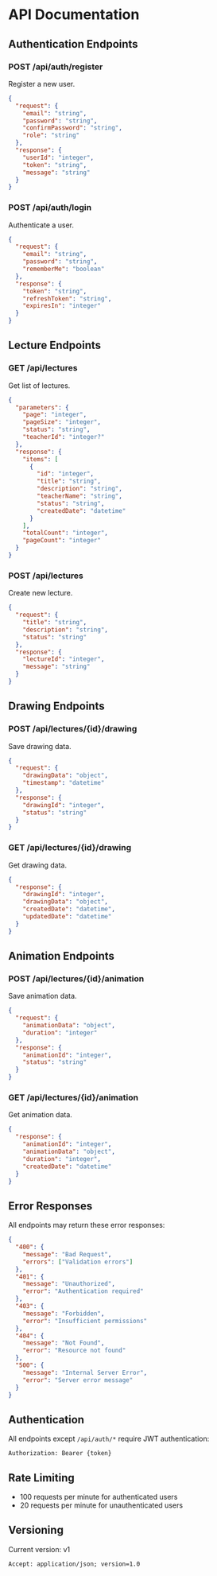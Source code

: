 # API Documentation

## Authentication Endpoints

### POST /api/auth/register
Register a new user.
```json
{
  "request": {
    "email": "string",
    "password": "string",
    "confirmPassword": "string",
    "role": "string"
  },
  "response": {
    "userId": "integer",
    "token": "string",
    "message": "string"
  }
}
```

### POST /api/auth/login
Authenticate a user.
```json
{
  "request": {
    "email": "string",
    "password": "string",
    "rememberMe": "boolean"
  },
  "response": {
    "token": "string",
    "refreshToken": "string",
    "expiresIn": "integer"
  }
}
```

## Lecture Endpoints

### GET /api/lectures
Get list of lectures.
```json
{
  "parameters": {
    "page": "integer",
    "pageSize": "integer",
    "status": "string",
    "teacherId": "integer?"
  },
  "response": {
    "items": [
      {
        "id": "integer",
        "title": "string",
        "description": "string",
        "teacherName": "string",
        "status": "string",
        "createdDate": "datetime"
      }
    ],
    "totalCount": "integer",
    "pageCount": "integer"
  }
}
```

### POST /api/lectures
Create new lecture.
```json
{
  "request": {
    "title": "string",
    "description": "string",
    "status": "string"
  },
  "response": {
    "lectureId": "integer",
    "message": "string"
  }
}
```

## Drawing Endpoints

### POST /api/lectures/{id}/drawing
Save drawing data.
```json
{
  "request": {
    "drawingData": "object",
    "timestamp": "datetime"
  },
  "response": {
    "drawingId": "integer",
    "status": "string"
  }
}
```

### GET /api/lectures/{id}/drawing
Get drawing data.
```json
{
  "response": {
    "drawingId": "integer",
    "drawingData": "object",
    "createdDate": "datetime",
    "updatedDate": "datetime"
  }
}
```

## Animation Endpoints

### POST /api/lectures/{id}/animation
Save animation data.
```json
{
  "request": {
    "animationData": "object",
    "duration": "integer"
  },
  "response": {
    "animationId": "integer",
    "status": "string"
  }
}
```

### GET /api/lectures/{id}/animation
Get animation data.
```json
{
  "response": {
    "animationId": "integer",
    "animationData": "object",
    "duration": "integer",
    "createdDate": "datetime"
  }
}
```

## Error Responses
All endpoints may return these error responses:
```json
{
  "400": {
    "message": "Bad Request",
    "errors": ["Validation errors"]
  },
  "401": {
    "message": "Unauthorized",
    "error": "Authentication required"
  },
  "403": {
    "message": "Forbidden",
    "error": "Insufficient permissions"
  },
  "404": {
    "message": "Not Found",
    "error": "Resource not found"
  },
  "500": {
    "message": "Internal Server Error",
    "error": "Server error message"
  }
}
```

## Authentication
All endpoints except `/api/auth/*` require JWT authentication:
```http
Authorization: Bearer {token}
```

## Rate Limiting
- 100 requests per minute for authenticated users
- 20 requests per minute for unauthenticated users

## Versioning
Current version: v1
```http
Accept: application/json; version=1.0
``` 